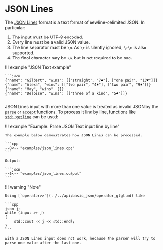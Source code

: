 # JSON Lines

The [JSON Lines](https://jsonlines.org) format is a text format of newline-delimited JSON. In particular:

1. The input must be UTF-8 encoded.
2. Every line must be a valid JSON value.
3. The line separator must be `\n`. As `\r` is silently ignored, `\r\n` is also supported.
4. The final character may be `\n`, but is not required to be one.

!!! example "JSON Text example"

    ```json
    {"name": "Gilbert", "wins": [["straight", "7♣"], ["one pair", "10♥"]]}
    {"name": "Alexa", "wins": [["two pair", "4♠"], ["two pair", "9♠"]]}
    {"name": "May", "wins": []}
    {"name": "Deloise", "wins": [["three of a kind", "5♣"]]}
    ```

JSON Lines input with more than one value is treated as invalid JSON by the [`parse`](../../api/basic_json/parse.md) or
[`accept`](../../api/basic_json/accept.md) functions. To process it line by line, functions like
[`std::getline`](https://en.cppreference.com/w/cpp/string/basic_string/getline) can be used:

!!! example "Example: Parse JSON Text input line by line"

    The example below demonstrates how JSON Lines can be processed.

    ```cpp
    --8<-- "examples/json_lines.cpp"
    ```
    
    Output:

    ```json
    --8<-- "examples/json_lines.output"
    ```

!!! warning "Note"

    Using [`operator>>`](../../api/basic_json/operator_gtgt.md) like
    
    ```cpp
    json j;
    while (input >> j)
    {
        std::cout << j << std::endl;
    }
    ```
    
    with a JSON Lines input does not work, because the parser will try to parse one value after the last one.
